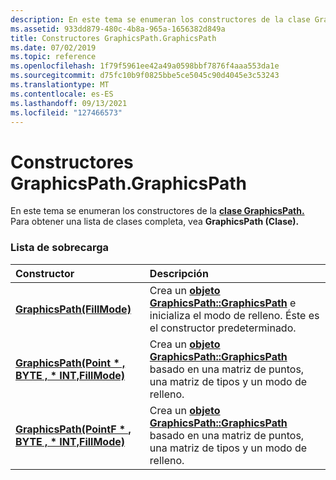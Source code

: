 ```yaml
---
description: En este tema se enumeran los constructores de la clase GraphicsPath. Para obtener una lista de clases completa, vea GraphicsPath (Clase).
ms.assetid: 933dd879-480c-4b8a-965a-1656382d849a
title: Constructores GraphicsPath.GraphicsPath
ms.date: 07/02/2019
ms.topic: reference
ms.openlocfilehash: 1f79f5961ee42a49a0598bbf7876f4aaa553da1e
ms.sourcegitcommit: d75fc10b9f0825bbe5ce5045c90d4045e3c53243
ms.translationtype: MT
ms.contentlocale: es-ES
ms.lasthandoff: 09/13/2021
ms.locfileid: "127466573"
---
```

# <a name="graphicspathgraphicspath-constructors"></a>Constructores GraphicsPath.GraphicsPath

En este tema se enumeran los constructores de la [**clase GraphicsPath.**](/windows/win32/api/gdipluspath/nl-gdipluspath-graphicspath) Para obtener una lista de clases completa, vea **GraphicsPath (Clase).**

### <a name="overload-list"></a>Lista de sobrecarga



| Constructor                                                                                                                                          | Descripción                                                                                                                                                                                                                       |
|:-----------------------------------------------------------------------------------------------------------------------------------------------------|:----------------------------------------------------------------------------------------------------------------------------------------------------------------------------------------------------------------------------------|
| [**GraphicsPath(FillMode)**](/windows/win32/api/gdipluspath/nf-gdipluspath-graphicspath-graphicspath(infillmode))                                                                 | Crea un [**objeto GraphicsPath::GraphicsPath**](/windows/win32/api/gdipluspath/nf-gdipluspath-graphicspath-graphicspath(infillmode)) e inicializa el modo de relleno. Éste es el constructor predeterminado.<br/>                                              |
| [**GraphicsPath(Point \* , BYTE , \* INT,FillMode)**](/windows/win32/api/gdipluspath/nf-gdipluspath-graphicspath-graphicspath(inconstpoint_inconstbyte_inint_infillmode))   | Crea un [**objeto GraphicsPath::GraphicsPath**](/windows/win32/api/gdipluspath/nf-gdipluspath-graphicspath-graphicspath(inconstpoint_inconstbyte_inint_infillmode)) basado en una matriz de puntos, una matriz de tipos y un modo de relleno.<br/>  |
| [**GraphicsPath(PointF \* , BYTE , \* INT,FillMode)**](/windows/win32/api/gdipluspath/nf-gdipluspath-graphicspath-graphicspath(inconstpointf_inconstbyte_inint_infillmode)) | Crea un [**objeto GraphicsPath::GraphicsPath**](/windows/win32/api/gdipluspath/nf-gdipluspath-graphicspath-graphicspath(inconstpointf_inconstbyte_inint_infillmode)) basado en una matriz de puntos, una matriz de tipos y un modo de relleno.<br/> |



 

 
